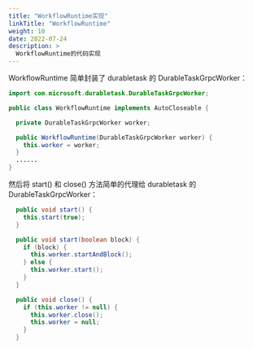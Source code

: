 ```yaml
---
title: "WorkflowRuntime实现"
linkTitle: "WorkflowRuntime"
weight: 10
date: 2022-07-24
description: >
  WorkflowRuntime的代码实现
---
```




WorkflowRuntime 简单封装了 durabletask 的 DurableTaskGrpcWorker：

```java
import com.microsoft.durabletask.DurableTaskGrpcWorker;

public class WorkflowRuntime implements AutoCloseable {

  private DurableTaskGrpcWorker worker;

  public WorkflowRuntime(DurableTaskGrpcWorker worker) {
    this.worker = worker;
  }
  ......   
}
```

然后将  start() 和 close() 方法简单的代理给 durabletask 的 DurableTaskGrpcWorker：

```java
  public void start() {
    this.start(true);
  }

  public void start(boolean block) {
    if (block) {
      this.worker.startAndBlock();
    } else {
      this.worker.start();
    }
  }

  public void close() {
    if (this.worker != null) {
      this.worker.close();
      this.worker = null;
    }
  }
```

